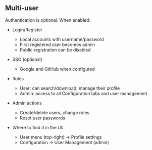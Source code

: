 ## Multi-user

Authentication is optional. When enabled:

- Login/Register
  - Local accounts with username/password
  - First registered user becomes admin
  - Public registration can be disabled
- SSO (optional)
  - Google and GitHub when configured
- Roles
  - User: can search/download, manage their profile
  - Admin: access to all Configuration tabs and user management
- Admin actions
  - Create/delete users, change roles
  - Reset user passwords

- Where to find it in the UI:
  - User menu (top-right) → Profile settings
  - Configuration → User Management (admin)